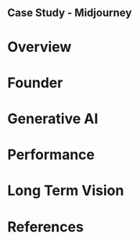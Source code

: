 ## Case Study - Midjourney

# Overview
# Founder
# Generative AI
# Performance
# Long Term Vision
# References
